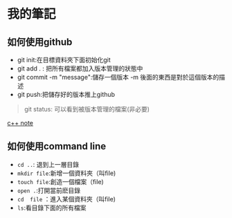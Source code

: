 # 我的筆記

## 如何使用github

- git init:在目標資料夾下面初始化git
- git add . : 把所有檔案都加入版本管理的狀態中
- git commit -m "message":儲存一個版本 -m 後面的東西是對於這個版本的描述
- git push:把儲存好的版本推上github

> git status: 可以看到被版本管理的檔案(非必要)

[c++ note](c++.md)

## 如何使用command line 

- `cd ..`: 退到上一層目錄
- `mkdir file`:新增一個資料夾（叫file)
- `touch file`:創造一個檔案（file)
- `open .`:打開當前麽目錄
- `cd  file` ：進入某個資料夾（叫file)
- `ls`:看目錄下面的所有檔案